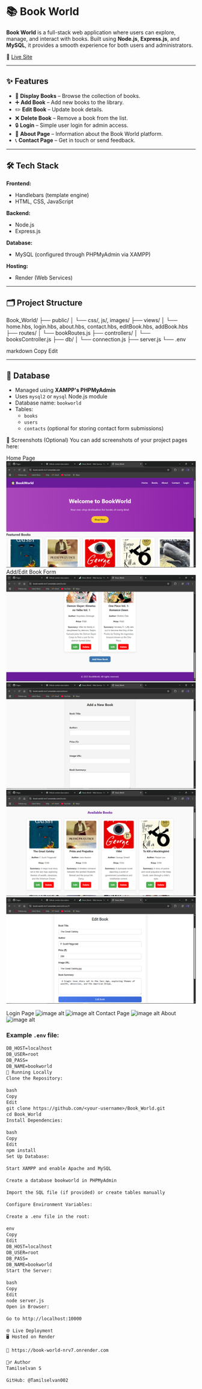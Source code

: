 # 📚 Book World

**Book World** is a full-stack web application where users can explore, manage, and interact with books. Built using **Node.js**, **Express.js**, and **MySQL**, it provides a smooth experience for both users and administrators.

🔗 [Live Site](https://book-world-nrv7.onrender.com)

---

## ✨ Features

- 📘 **Display Books** – Browse the collection of books.
- ➕ **Add Book** – Add new books to the library.
- ✏️ **Edit Book** – Update book details.
- ❌ **Delete Book** – Remove a book from the list.
- 🔒 **Login** – Simple user login for admin access.
- 🧾 **About Page** – Information about the Book World platform.
- 📞 **Contact Page** – Get in touch or send feedback.

---

## 🛠️ Tech Stack

**Frontend:**
- Handlebars (template engine)
- HTML, CSS, JavaScript

**Backend:**
- Node.js
- Express.js

**Database:**
- MySQL (configured through PHPMyAdmin via XAMPP)

**Hosting:**
- Render (Web Services)

---

## 🗂️ Project Structure

Book_World/
├── public/
│ └── css/, js/, images/
├── views/
│ └── home.hbs, login.hbs, about.hbs, contact.hbs, editBook.hbs, addBook.hbs
├── routes/
│ └── bookRoutes.js
├── controllers/
│ └── booksController.js
├── db/
│ └── connection.js
├── server.js
└── .env

markdown
Copy
Edit

---

## 💾 Database

- Managed using **XAMPP's PHPMyAdmin**
- Uses `mysql2` or `mysql` Node.js module
- Database name: `bookworld`
- Tables:
  - `books`
  - `users`
  - `contacts` (optional for storing contact form submissions)

📸 Screenshots (Optional)
You can add screenshots of your project pages here:

Home Page
![image alt](https://github.com/Tamilselvan002/Book_World/blob/2950e216fcd0cba3b7dbfd8f5565709db8ff4cb1/book_1.png)
Add/Edit Book Form
![image alt](https://github.com/Tamilselvan002/Book_World/blob/ccdecb020cdf363eb676288077671181f603c648/book_4.png)
![image alt](https://github.com/Tamilselvan002/Book_World/blob/114adb32507fa54afdaf838ffab6e3de04c29826/book_5.png)
![image alt](https://github.com/Tamilselvan002/Book_World/blob/9049de4e48fa46befa669266e2ecd37b65a30d43/book_6.png)
![image alt](https://github.com/Tamilselvan002/Book_World/blob/7e03d1aaea32063dd82550a532b64a00bf2f9673/book_7.png)

Login Page
![image alt]()
![image alt]()
Contact Page
![image alt]()
About
![image alt]()

### Example `.env` file:
```env
DB_HOST=localhost
DB_USER=root
DB_PASS=
DB_NAME=bookworld
🚀 Running Locally
Clone the Repository:

bash
Copy
Edit
git clone https://github.com/<your-username>/Book_World.git
cd Book_World
Install Dependencies:

bash
Copy
Edit
npm install
Set Up Database:

Start XAMPP and enable Apache and MySQL

Create a database bookworld in PHPMyAdmin

Import the SQL file (if provided) or create tables manually

Configure Environment Variables:

Create a .env file in the root:

env
Copy
Edit
DB_HOST=localhost
DB_USER=root
DB_PASS=
DB_NAME=bookworld
Start the Server:

bash
Copy
Edit
node server.js
Open in Browser:

Go to http://localhost:10000

🌐 Live Deployment
🖥️ Hosted on Render

🔗 https://book-world-nrv7.onrender.com

🙋‍♂️ Author
Tamilselvan S

GitHub: @Tamilselvan002
